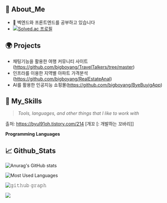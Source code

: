 
## 🤵 About_Me

- 🌱 벡엔드와 프론트엔드를 공부하고 있습니다 
- [![Solved.ac
프로필](http://mazassumnida.wtf/api/v2/generate_badge?boj=jaykos96)](https://solved.ac/jaykos96)


## 🌍 Projects

- 채팅기능을 활용한 여행 커뮤니티 사이트(https://github.com/bigboyang/TravelTalkers/tree/master)
- 인프라를 이용한 지역별 아파트 가격분석  (https://github.com/bigboyang/RealEstateAnal)
- AI를 활용한 인공지능 쇼핑몰(https://github.com/bigboyang/ByeBuyigApp)

## 🚀 My_Skills

> _Tools, languages, and other things that I like to work with_


출처: https://byul91oh.tistory.com/214 [개꼬 [: 개발하는 꼬바리]]


**Programming Languages**

<!-- <table>
  <tr>
     <td align="center" width="96">
      <a>
        <img src="icons/python.svg" width="40"/>
      </a>
      <br>Python
    </td>
    <td align="center" width="96">
      <a>
        <img src="icons/js.svg" width="40"/>
      </a>
      <br>JavaScript
    </td>   
    <td align="center" width="96">
      <a>
        <img src="icons/php.svg" width="40"/>
      </a>
      <br>PHP
    </td>
    <td align="center" width="96">
      <a>
        <img src="icons/c.svg" width="40"/>
      </a>
      <br>C
    </td>
  </tr>
</table>
 -->
 
<!-- **Frameworks & Libraries** -->

<!-- <table>
  <tr>
    <td align="center" width="96">
      <a>
        <img src="icons/django.svg" width="40"/>
      </a>
      <br>Django
    </td>
    <td align="center" width="96">
      <a>
        <img src="icons/react.svg" width="40"/>
      </a>
      <br>React
    </td>
    <td align="center" width="96">
      <a>
        <img src="icons/nodejs.svg" width="40"/>
      </a>
      <br>NodeJS
    </td>
    <td align="center" width="96">
      <a>
        <img src="icons/electron.svg" width="40"/>
      </a>
      <br>Electron
    </td>
    <td align="center" width="96">
      <a>
        <img src="icons/bootstrap.svg" width="40"/>
      </a>
      <br>Bootstrap
    </td>
  </tr>
</table>

**DevOps**

<table>
  <tr>
    <td align="center" width="96">
      <a>
        <img src="icons/aws.png" width="40"/>
      </a>
      <br>AWS
    </td>
    <td align="center" width="96">
      <a>
        <img src="icons/azure.svg" width="40"/>
      </a>
      <br>Azure
    </td>
    <td align="center" width="96">
      <a>
        <img src="icons/heroku.svg" width="40"/>
      </a>
      <br>Heroku
    </td>
    <td align="center" width="96">
      <a>
        <img src="icons/netlify.svg" width="40"/>
      </a>
      <br>Netlify
    </td>
  </tr>
</table>

**Markup & Stylesheet**

<table>
  <tr>
    <td align="center" width="96">
      <a>
        <img src="icons/html.svg" width="40"/>
      </a>
      <br>HTML
    </td>
    <td align="center" width="96">
      <a>
        <img src="icons/css.svg" width="40"/>
      </a>
      <br>CSS
    </td>
    <td align="center" width="96">
      <a>
        <img src="icons/sass.svg" width="40"/>
      </a>
      <br>SASS
    </td>
    <td align="center" width="96">
      <a>
        <img src="icons/markdown.svg" width="40"/>
      </a>
      <br>Markdown
    </td>
  </tr>
</table>
 -->


## 📈 Github_Stats

![Anurag's GitHub stats](https://github-readme-stats.vercel.app/api?username=bigboyang&show_icons=true&theme=radical&hide_border=true)

![Most Used Languages](https://github-readme-stats.vercel.app/api/top-langs/?username=bigboyang&theme=radical&langs_count=15&layout=compact&hide_border=true)

![𝚐𝚒𝚝𝚑𝚞𝚋 𝚐𝚛𝚊𝚙𝚑](https://activity-graph.herokuapp.com/graph?username=bigboyang&theme=redical&hide_border=true&area=true)

![](https://github-readme-streak-stats.herokuapp.com/?user=bigboyang&theme=radical&hide_border=true)
